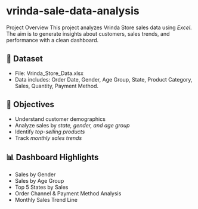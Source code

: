 # vrinda-sale-data-analysis
 Project Overview
This project analyzes Vrinda Store sales data using *Excel*.  
The aim is to generate insights about customers, sales trends, and performance with a clean dashboard.

## 📂 Dataset
- File: Vrinda_Store_Data.xlsx
- Data includes: Order Date, Gender, Age Group, State, Product Category, Sales, Quantity, Payment Method.

## 🎯 Objectives
- Understand customer demographics
- Analyze sales by *state, gender, and age group*
- Identify *top-selling products*
- Track *monthly sales trends*

## 📊 Dashboard Highlights
- Sales by Gender
- Sales by Age Group
- Top 5 States by Sales
- Order Channel & Payment Method Analysis
- Monthly Sales Trend Line

